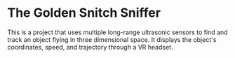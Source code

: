  # The Golden Snitch Sniffer
This is a project that uses multiple long-range ultrasonic sensors to 
find and track an object flying in three dimensional space. It displays 
the object's coordinates, speed, and trajectory through a VR headset.

